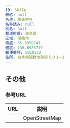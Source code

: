 ```yaml
---
ID: 5AJIp
総称: null
名称: 勝速神社
名称読み: null
別名: null
都道府県: 岐阜県
区域: 瑞穂市
緯度: 35.3950743
経度: 136.6985719
郵便番号: 5010222
住所: 岐阜県瑞穂市別府５０１−１
---
```


## その他

### 参考URL

| URL | 説明          |
| --- | ------------- |
|     | OpenStreetMap |
